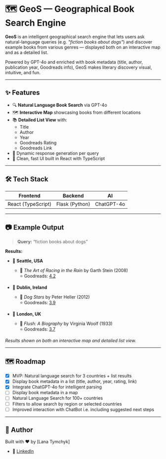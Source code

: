 # 🗺️ GeoS — Geographical Book Search Engine

**GeoS** is an intelligent geographical search engine that lets users ask natural-language queries (e.g. _"fiction books about dogs"_) and discover example books from various genres — displayed both on an interactive map and as a detailed list.

Powered by GPT-4o and enriched with book metadata (title, author, publication year, Goodreads info), GeoS makes literary discovery visual, intuitive, and fun.

 <!--![GEOS Banner](https://your-image-link.com/banner.png) Optional banner -->

---

## ✨ Features

- 🔍 **Natural Language Book Search** via GPT-4o
- 🗺️ **Interactive Map** showcasing books from different locations
- 📚 **Detailed List View** with:
  - Title
  - Author
  - Year
  - Goodreads Rating
  - Goodreads Link
- 🔁 Dynamic response generation per query
- 🎯 Clean, fast UI built in React with TypeScript

---

## 🛠️ Tech Stack

| Frontend | Backend | AI |
|----------|---------|----|
| React (TypeScript) | Flask (Python) | ChatGPT-4o |


---

## 📷 Example Output

> **Query:** “fiction books about dogs”

**Results:**
- 📍 **Seattle, USA**
  - 📘 *The Art of Racing in the Rain* by Garth Stein (2008)  
    ⭐ Goodreads: [4.2](https://www.goodreads.com/book/show/The_Art_of_Racing_in_the_Rain)

- 📍 **Dublin, Ireland**
  - 📘 *Dog Stars* by Peter Heller (2012)  
    ⭐ Goodreads: [3.9](https://www.goodreads.com/book/show/13154853-the-dog-stars)

- 📍 **London, UK**
  - 📘 *Flush: A Biography* by Virginia Woolf (1933)  
    ⭐ Goodreads: [3.7](https://www.goodreads.com/book/show/2619.Flush)

_Results shown on both an interactive map and detailed list view._

---

## 🗺️ Roadmap

- [x] MVP: Natural language search for 3 countries + list results
- [x] Display book metadata in a list (title, author, year, rating, link)
- [x] Integrate ChatGPT-4o for intelligent parsing
- [ ] Display book metadata in a map
- [ ] Natural Language Search for 100+ countries 
- [ ] Filters to allow search by region or selected countries
- [ ] Improved interaction with ChatBot i.e. including suggested next steps
---

## 👤 Author

Built with ❤️ by [Lana Tymchyk]

- 💼 [LinkedIn](https://linkedin.com/in/tymchyk)

 <!--
## 🚀 Getting Started

### 🔧 Installation

```bash
# Clone the repo
git clone https://github.com/yourusername/geos.git
cd geos

# Install frontend dependencies
npm install
# Run frontend
npm start
If VSCode is stuck: rm -rf node_modules package-lock.json


# Install backend dependencies
cd ../backend
pip install -r requirements.txt
-->
